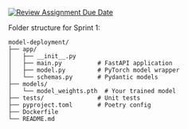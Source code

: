 [![Review Assignment Due Date](https://classroom.github.com/assets/deadline-readme-button-22041afd0340ce965d47ae6ef1cefeee28c7c493a6346c4f15d667ab976d596c.svg)](https://classroom.github.com/a/i4PR14xw)


Folder structure for Sprint 1:
```
model-deployment/
├── app/
│   ├── __init__.py
│   ├── main.py          # FastAPI application
│   ├── model.py         # PyTorch model wrapper
│   └── schemas.py       # Pydantic models
├── models/
│   └── model_weights.pth  # Your trained model
├── tests/               # Unit tests
├── pyproject.toml       # Poetry config
├── Dockerfile
└── README.md
```
